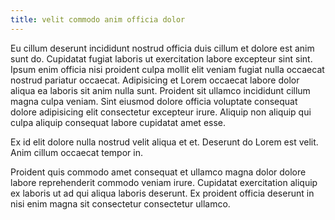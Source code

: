 ```yaml
---
title: velit commodo anim officia dolor
---
```


Eu cillum deserunt incididunt nostrud officia duis cillum et dolore est anim sunt do. Cupidatat fugiat laboris ut exercitation labore excepteur sint sint. Ipsum enim officia nisi proident culpa mollit elit veniam fugiat nulla occaecat nostrud pariatur occaecat. Adipisicing et Lorem occaecat labore dolor aliqua ea laboris sit anim nulla sunt. Proident sit ullamco incididunt cillum magna culpa veniam. Sint eiusmod dolore officia voluptate consequat dolore adipisicing elit consectetur excepteur irure. Aliquip non aliquip qui culpa aliquip consequat labore cupidatat amet esse.

Ex id elit dolore nulla nostrud velit aliqua et et. Deserunt do Lorem est velit. Anim cillum occaecat tempor in.

Proident quis commodo amet consequat et ullamco magna dolor dolore labore reprehenderit commodo veniam irure. Cupidatat exercitation aliquip ex laboris ut ad qui aliqua laboris deserunt. Ex proident officia deserunt in nisi enim magna sit consectetur consectetur ullamco.